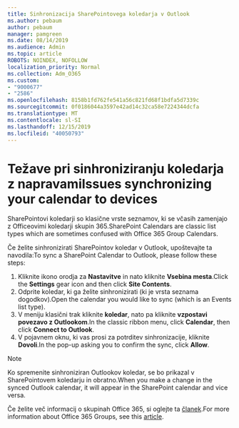 ```yaml
---
title: Sinhronizacija SharePointovega koledarja v Outlook
ms.author: pebaum
author: pebaum
manager: pamgreen
ms.date: 08/14/2019
ms.audience: Admin
ms.topic: article
ROBOTS: NOINDEX, NOFOLLOW
localization_priority: Normal
ms.collection: Adm_O365
ms.custom:
- "9000677"
- "2586"
ms.openlocfilehash: 8158b1fd762fe541a56c821fd68f1bdfa5d7339c
ms.sourcegitcommit: 0f0186044a3597e42ad14c32ca58e7224344dcfa
ms.translationtype: MT
ms.contentlocale: sl-SI
ms.lasthandoff: 12/15/2019
ms.locfileid: "40050793"
---
```

# <a name="issues-synchronizing-your-calendar-to-devices"></a><span data-ttu-id="72758-102">Težave pri sinhroniziranju koledarja z napravami</span><span class="sxs-lookup"><span data-stu-id="72758-102">Issues synchronizing your calendar to devices</span></span>

<span data-ttu-id="72758-103">SharePointovi koledarji so klasične vrste seznamov, ki se včasih zamenjajo z Officeovimi koledarji skupin 365.</span><span class="sxs-lookup"><span data-stu-id="72758-103">SharePoint Calendars are classic list types which are sometimes confused with Office 365 Group Calendars.</span></span>

<span data-ttu-id="72758-104">Če želite sinhronizirati SharePointov koledar v Outlook, upoštevajte ta navodila:</span><span class="sxs-lookup"><span data-stu-id="72758-104">To sync a SharePoint Calendar to Outlook, please follow these steps:</span></span>

1. <span data-ttu-id="72758-105">Kliknite ikono orodja za **Nastavitve** in nato kliknite **Vsebina mesta**.</span><span class="sxs-lookup"><span data-stu-id="72758-105">Click the **Settings** gear icon and then click **Site Contents**.</span></span>
2. <span data-ttu-id="72758-106">Odprite koledar, ki ga želite sinhronizirati (ki je vrsta seznama dogodkov).</span><span class="sxs-lookup"><span data-stu-id="72758-106">Open the calendar you would like to sync (which is an Events list type).</span></span>
3. <span data-ttu-id="72758-107">V meniju klasični trak kliknite **koledar**, nato pa kliknite **vzpostavi povezavo z Outlookom**.</span><span class="sxs-lookup"><span data-stu-id="72758-107">In the classic ribbon menu, click **Calendar**, then click **Connect to Outlook**.</span></span>
4. <span data-ttu-id="72758-108">V pojavnem oknu, ki vas prosi za potrditev sinhronizacije, kliknite **Dovoli**.</span><span class="sxs-lookup"><span data-stu-id="72758-108">In the pop-up asking you to confirm the sync, click **Allow**.</span></span>

>[!Note]
> <span data-ttu-id="72758-109">Ko spremenite sinhroniziran Outlookov koledar, se bo prikazal v SharePointovem koledarju in obratno.</span><span class="sxs-lookup"><span data-stu-id="72758-109">When you make a change in the synced Outlook calendar, it will appear in the SharePoint calendar and vice versa.</span></span>

<span data-ttu-id="72758-110">Če želite več informacij o skupinah Office 365, si oglejte ta [članek](https://support.office.com/article/Learn-about-Office-365-groups-b565caa1-5c40-40ef-9915-60fdb2d97fa2).</span><span class="sxs-lookup"><span data-stu-id="72758-110">For more information about Office 365 Groups, see this [article](https://support.office.com/article/Learn-about-Office-365-groups-b565caa1-5c40-40ef-9915-60fdb2d97fa2).</span></span>
